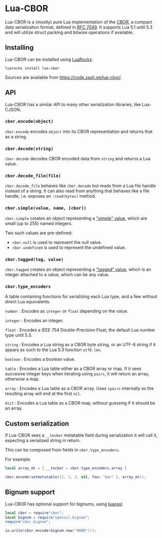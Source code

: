 Lua-CBOR
========

Lua-CBOR is a (mostly) pure Lua implementation of the
[CBOR](http://cbor.io/), a compact data serialization format,
defined in [RFC 7049](http://tools.ietf.org/html/rfc7049).
It supports Lua 5.1 until 5.3 and will utilize struct packing
and bitwise operations if available.

Installing
----------

Lua-CBOR can be installed using [LuaRocks](https://luarocks.org/):

    luarocks install lua-cbor

Sources are available from <https://code.zash.se/lua-cbor/>.

API
---

Lua-CBOR has a similar API to many other serialization libraries, like
Lua-CJSON.

### `cbor.encode(object)`

`cbor.encode` encodes `object` into its CBOR representation and returns
that as a string.

### `cbor.decode(string)`

`cbor.decode` decodes CBOR encoded data from `string` and returns a Lua
value.

### `cbor.decode_file(file)`

`cbor.decode_file` behaves like `cbor.decode` but reads from a Lua file
handle instead of a string.  It can also read from anything that
behaves like a file handle, i.e. exposes an `:read(bytes)` method.

### `cbor.simple(value, name, [cbor])`

`cbor.simple` creates an object representing a ["simple" value][simple],
which are small (up to 255) named integers.

Two such values are pre-defined:

* `cbor.null` is used to represent the null value.
* `cbor.undefined` is used to represent the undefined value.

[simple]: http://tools.ietf.org/html/rfc7049#section-2.3

### `cbor.tagged(tag, value)`

`cbor.tagged` creates an object representing a ["tagged" value][tagged],
which is an integer attached to a value, which can be any value.

[tagged]: http://tools.ietf.org/html/rfc7049#section-2.4

### `cbor.type_encoders`

A table containing functions for serializing each Lua type, and a few
without direct Lua equivalents.

`number`
:   Encodes as `integer` or `float` depending on the value.

`integer`
:   Encodes an integer.

`float`
:   Encodes a IEEE 754 Double-Precision Float, the default Lua number type until 5.3.

`string`
:   Encodes a Lua string as a CBOR byte string, or an UTF-8 string if it
    appars as such to the Lua 5.3 function `utf8.len`.

`boolean`
:   Encodes a boolean value.

`table`
:   Encodes a Lua table either as a CBOR array or map. If it sees
    succesive integer keys when iterating using `pairs`, it will return an array,
    otherwise a map.

`array`
:   Encodes a Lua table as a CBOR array. Uses `ipairs` internally so the
    resulting array will end at the first `nil`.

`dict`
:   Encodes a Lua table as a CBOR map, without guessing if it should be an array.

Custom serialization
--------------------

If Lua-CBOR sees a `__tocbor` metatable field during serialization it
will call it, expecting a serialized string in return.

This can be composed from fields in `cbor.type_encoders`.

For example:

``` lua
local array_mt = { __tocbor = cbor.type_encoders.array }

cbor.encode(setmetatable({1, 2, 3, nil, foo= "bar" }, array_mt));
```

Bignum support
--------------

Lua-CBOR has optional support for bignums, using
[luaossl](http://www.25thandclement.com/~william/projects/luaossl.html).

```lua
local cbor = require"cbor";
local bignum = require"openssl.bignum";
require"cbor.bignum";

io.write(cbor.encode(bignum.new("9000")));
```

